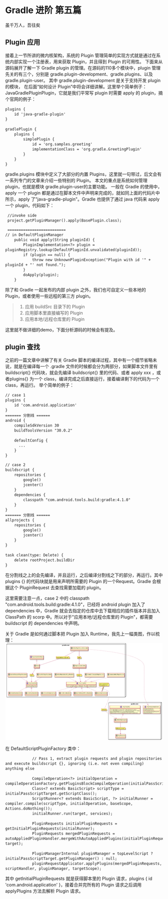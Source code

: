 # Gradle 进阶 第五篇

虽千万人，吾往矣

## Plugin 应用

接着上一节所讲的微内核架构，系统的 Plugin 管理简单的实现方式就是通过在系统内部实现一个注册表，用来获取 Plugin，并且得到 Plugin 的可用性。
下面来从源码展开了解一下 Gradle plugin 的管理。在源码的110多个模块中，plugin 管理先关的有三个，分别是 gradle.plugin-development、gradle.plugins、以及 gradle.plugin-user。
其中 gradle.plugin-development 是关于支持开发 plugin 的模块，
在后面“如何设计 Plugin”中将会详细讲解。这里举个简单例子：JavaGradlePluginPlugin，它就是我们平常写 plugin 时需要 apply 的 plugin，摘个官网的例子：
~~~
plugins {
    id 'java-gradle-plugin'
}

gradlePlugin {
    plugins {
        simplePlugin {
            id = 'org.samples.greeting'
            implementationClass = 'org.gradle.GreetingPlugin'
        }
    }
}
~~~
gradle.plugins 模块中定义了大部分的内置 Plugins，这里就一句带过，后文会有一系列专门的文章来介绍一些特别的 Plugin。
本文的重点是系统如何管理 plugin，也就是模块 gradle.plugin-user的主要功能。
一般在 Gradle 的使用中，apply 一个 plugin 都是通过在脚本文件中声明来完成的，就如同上面的代码片中所示，apply 了"java-gradle-plugin"。Gradle 也提供了通过 java 代码来 apply 一个 plugin，代码如下：
~~~
 //invoke side
 project.getPluginManager().apply(BasePlugin.class);
~~~

~~~
 ==========================
// in DefaultPluginManager
    public void apply(String pluginId) {
        PluginImplementation<?> plugin = pluginRegistry.lookup(DefaultPluginId.unvalidated(pluginId));
        if (plugin == null) {
            throw new UnknownPluginException("Plugin with id '" + pluginId + "' not found.");
        }
        doApply(plugin);
    }

~~~
除了和 Gradle 一起发布的内部 plugin 之外，我们也可自定义一些本地的 Plugin，或者使用一些远程的第三方 plugin。

> 1. 应用 buildSrc 目录下的 Plugin
> 2. 应用脚本里直接编写的 Plugin
> 3. 应用本地/远程仓库里的 Plugin

这里就不做详细的demo，下面分析源码的时候会有提及。


## plugin 查找
之前的一篇文章中讲解了有关 Gradle 脚本的编译过程，其中有一个细节省略未说，就是在编译每一个 .gradle 文件的时候都会分为两部分，如果脚本文件里有 buildscript{} 代码块，就会先编译 buildscript{} 里的代码、或者 apply xxx ，或者plugins{} 为一个 class，编译完成之后直接运行，接着编译剩下的代码为一个 class，再运行。
举个简单的例子：
~~~
// case 1
plugins {
    id 'com.android.application'
}
======= 分割线 ======
android {
    compileSdkVersion 30
    buildToolsVersion "30.0.2"

    defaultConfig {
      ...
    }
}
~~~

~~~
// case 2
buildscript {
    repositories {
        google()
        jcenter()
    }
    dependencies {
        classpath "com.android.tools.build:gradle:4.1.0"
    }
}
======= 分割线 ======
allprojects {
    repositories {
        google()
        jcenter()
    }
}

task clean(type: Delete) {
    delete rootProject.buildDir
}
~~~
在分割线之上的会先编译，并且运行，之后编译分割线之下的部分，再运行。其中 plugins {} 的代码块就是用来声明所需要的 Plugin 的一个Request。Gradle 会根据这个 PluginRequest 去查找需要加载的 plugin。

这里需要注意一点，case 2 中的 classpath "com.android.tools.build:gradle:4.1.0"，已经将 android plugin 加入了 dependencies 中，Gradle 就会去指定的仓库中去下载相应的插件版本并且加入 ClassPath 的 scorp 中。所以对于"应用本地/远程仓库里的 Plugin"，都需要 buildscript 的 dependencies 中声明。

关于 Gradle 是如何通过脚本把 Plugin 加入 Runtime，我先上一幅类图，作以梳理：
<img src="PluginManager.png">

在 DefaultScriptPluginFactory 类中：
~~~
            // Pass 1, extract plugin requests and plugin repositories and execute buildscript {}, ignoring (i.e. not even compiling) anything else

            CompileOperation<?> initialOperation = compileOperationFactory.getPluginsBlockCompileOperation(initialPassScriptTarget);
            Class<? extends BasicScript> scriptType = initialPassScriptTarget.getScriptClass();
            ScriptRunner<? extends BasicScript, ?> initialRunner = compiler.compile(scriptType, initialOperation, baseScope, Actions.doNothing());
            initialRunner.run(target, services);

            PluginRequests initialPluginRequests = getInitialPluginRequests(initialRunner);
            PluginRequests mergedPluginRequests = autoAppliedPluginHandler.mergeWithAutoAppliedPlugins(initialPluginRequests, target);

            PluginManagerInternal pluginManager = topLevelScript ? initialPassScriptTarget.getPluginManager() : null;
            pluginRequestApplicator.applyPlugins(mergedPluginRequests, scriptHandler, pluginManager, targetScope);

~~~
其中 getInitialPluginRequests 就是获得脚本里的 Plugin 请求，plugins { id 'com.android.application' }，接着合并完所有的 Plugin 请求之后调用 applyPlugins 方法去解析 Plugin 请求。